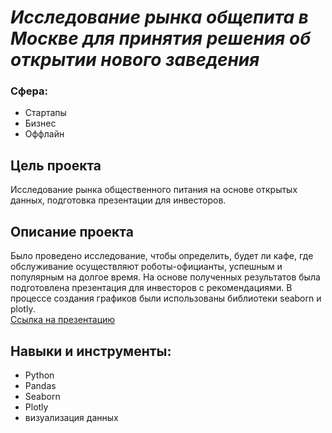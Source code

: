 # _Исследование рынка общепита в Москве для принятия решения об открытии нового заведения_
### Сфера: 
- Стартапы
- Бизнес
- Оффлайн
## Цель проекта
Исследование рынка общественного питания на основе открытых данных, подготовка презентации для инвесторов.

## Описание проекта
Было проведено исследование, чтобы определить, будет ли кафе, где обслуживание осуществляют роботы-официанты, успешным и популярным на долгое время. На основе полученных результатов была подготовлена презентация для инвесторов с рекомендациями. В процессе создания графиков были использованы библиотеки seaborn и plotly.<br>
[Ссылка на презентацию](https://drive.google.com/file/d/1Bc71Xx8KPose-QO_EWBTWRotSP-RXART/view?usp=sharing)
## Навыки и инструменты:
- Python
- Pandas
- Seaborn
- Plotly
- визуализация данных
